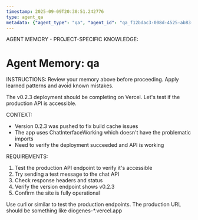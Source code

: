 ```yaml
---
timestamp: 2025-09-09T20:30:51.242776
type: agent_qa
metadata: {"agent_type": "qa", "agent_id": "qa_f12bdac3-008d-4525-ab83-ff8414d595cd", "session_id": "f12bdac3-008d-4525-ab83-ff8414d595cd", "delegation_context": {"description": "Test production API", "timestamp": "2025-09-09T20:30:51.242050"}}
---
```



AGENT MEMORY - PROJECT-SPECIFIC KNOWLEDGE:
# Agent Memory: qa
<!-- Last Updated: 2025-09-08T19:57:09.030006Z -->



INSTRUCTIONS: Review your memory above before proceeding. Apply learned patterns and avoid known mistakes.


The v0.2.3 deployment should be completing on Vercel. Let's test if the production API is accessible.

CONTEXT:
- Version 0.2.3 was pushed to fix build cache issues
- The app uses ChatInterfaceWorking which doesn't have the problematic imports
- Need to verify the deployment succeeded and API is working

REQUIREMENTS:
1. Test the production API endpoint to verify it's accessible
2. Try sending a test message to the chat API
3. Check response headers and status
4. Verify the version endpoint shows v0.2.3
5. Confirm the site is fully operational

Use curl or similar to test the production endpoints. The production URL should be something like diogenes-*.vercel.app